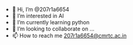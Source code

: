 - 👋 Hi, I’m @207r1a6654
- 👀 I’m interested in AI
- 🌱 I’m currently learning python
- 💞️ I’m looking to collaborate on ...
- 📫 How to reach me 207r1a6654@cmrtc.ac.in

